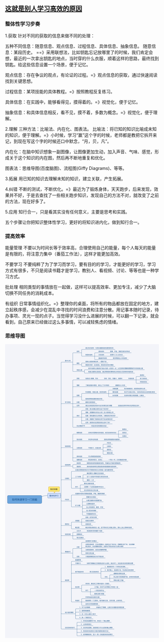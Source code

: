 ## [这就是别人学习高效的原因](http://www.jianshu.com/p/f01ec37c61e2)

### 整体性学习步奏
1.获取
针对不同的获取的信息来做不同的处理：

五种不同信息：随意信息、观点信息、过程信息、具体信息、抽象信息。
随意信息：某段历史。 ==》采用联想法，比如钥匙忘记放哪里了的时候，我们肯定会想，最近的一次拿出钥匙的地点，当时穿的什么衣服，顺着这样的思路，最终找到钥匙。给这些信息设置一个场景，便于记忆。

观点信息：存在争议的观点，有论证的过程。=》观点信息的获取，通过快速阅读找到关键思想。

过程信息：某项技能的具体教程。=》按照教程反复练习。

具体信息：在实践中，能够看得见，摸得着的。=》视觉化，便于记忆。

抽象信息：和具体信息相反，看不见，摸不着，多数为概念。=》视觉化，便于理解。

2.理解
三种方法：比喻法、内在化、图表法。
比喻法：将已知的知识比喻成未知的知识，便于理解。=》小时候，学习“赢”这个字的时候，老师都是教把它拆开来记，到现在写这个字的时候还口中默念，“月，贝，凡”。

内在化：在脑中知识想象一副图像，让图像更加生动，加入声音、气味、感觉，形成关于这个知识的内在图，然后再不断地重复和优化。

图表法：思维导图(百度脑图)、流程图(Giffy Diagrams)、等等。

3.拓展
用已知的知识去理解未知的知识，建立关联，产生拓展。

4.纠错
不断的测试，不断优化。=》最近为了锻炼身体，天天跑步，后来发现，效果并不好，于是去查找了一些相关跑步知识，发现自己的方法不对，就改变了之前的方法，现在好多了。

5.应用
知行合一，只是看其实没有任何意义，主要是思考和实践。

五个步骤让你把知识整体性学习，更好的将知识进内化，做到知行合一。

### 提高效率
能量管理
不要以为时间长等于效率高，合理使用自己的能量，每个人每天的能量是有限的，将注意力集中（番茄工作法），这样才能更加高效。

不要学习
不要纯粹了为了学习而学习，要有目的的学习，才能更好的学习，学习方式有很多，不只是阅读书籍才是学习，教别人、看视频、讨论、等等也是一种学习方式。

批处理
相同类型的事情放在一起做，这样可以提高效率、更加专注，减少了大脑切换不同任务的消耗成本。

有组织
日常事情组织化。=》整理你的桌面，将所有的物品都放在固定的地方，建立起秩序感，会减少在混乱中寻找的时间浪费和注意分散。用记事本随时记录，待办事项、灵光一现的点子。当觉得学习没什么进展的时候，可以翻一下记录，就会看到，自己原来已经做过这么多事情，可以减轻焦虑的情绪。

### 思维导图

![image](https://github.com/BinaryArtists/reading-list/blob/master/resource/how-to-study.png)
